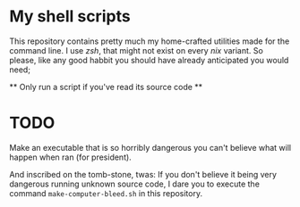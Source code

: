 # My shell scripts

This repository contains pretty much my home-crafted utilities made for the command 
line. I use *zsh*, that might not exist on every *nix* variant. So please, like any 
good habbit you should have already anticipated you would need; 

** Only run a script if you've read its source code **

# **TODO**
Make an executable that is so horribly dangerous you can't believe what will happen 
when ran (for president).

And inscribed on the tomb-stone, twas:
If you don't believe it being very dangerous running unknown source code, I dare you
to execute the command `make-computer-bleed.sh` in this repository.

